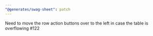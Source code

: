 ```yaml
---
"@generates/swag-sheet": patch
---
```


Need to move the row action buttons over to the left in case the table is overflowing #122
